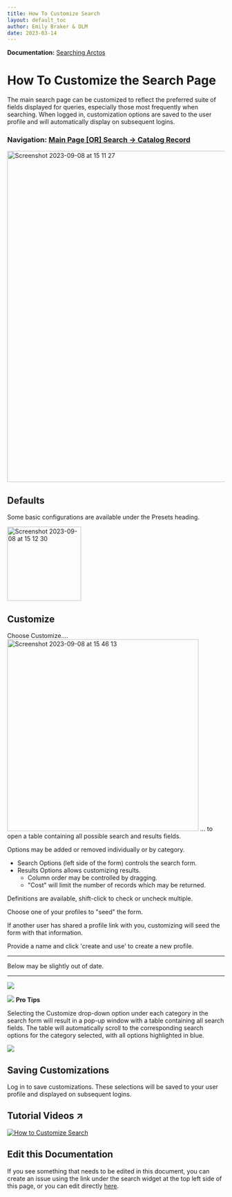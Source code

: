 ```yaml
---
title: How To Customize Search
layout: default_toc
author: Emily Braker & DLM
date: 2023-03-14
---
```


**Documentation:** [Searching Arctos](https://github.com/ArctosDB/documentation-wiki/edit/gh-pages/_how_to/How-to-Search-for-Specimens.markdown)

# How To Customize the Search Page

The main search page can be customized to reflect the preferred suite of fields displayed for queries, especially those most frequently when searching. When logged in, customization options are saved to the user profile and will automatically display on subsequent logins.

### Navigation: [Main Page [OR] Search -> Catalog Record](https://arctos.database.museum/search.cfm)

<img width="765" alt="Screenshot 2023-09-08 at 15 11 27" src="https://github.com/ArctosDB/documentation-wiki/assets/5720791/0e7f2caf-8de2-47a9-a460-0ad22069a18d">

## Defaults

Some basic configurations are available under the Presets heading.

<img width="171" alt="Screenshot 2023-09-08 at 15 12 30" src="https://github.com/ArctosDB/documentation-wiki/assets/5720791/1413e89b-e9e0-4ef4-ba3f-1d7b42a29a74">


## Customize

Choose Customize....
<img width="443" alt="Screenshot 2023-09-08 at 15 46 13" src="https://github.com/ArctosDB/documentation-wiki/assets/5720791/5cce5891-3464-474f-a28c-3be5e20dbd78">
... to open a table containing all possible search and results fields. 

Options may be added or removed individually or by category. 

*  Search Options (left side of the form) controls the search form. 
*  Results Options allows customizing results.
    *  Column order may be controlled by dragging.
    *  "Cost" will limit the number of records which may be returned.

Definitions are available, shift-click to check or uncheck multiple.

Choose one of your profiles to "seed" the form. 

If another user has shared a profile link with you, customizing will seed the form with that information.

Provide a name and click 'create and use' to create a new profile.

---------------------------

Below may be slightly out of date.

------------------

<img src="https://raw.githubusercontent.com/ArctosDB/documentation-wiki/gh-pages/tutorial_images/Customize_search_table.PNG">

![](https://raw.githubusercontent.com/ArctosDB/documentation-wiki/gh-pages/tutorial_images/Bear%20Pro.jpg) **Pro Tips**

Selecting the Customize drop-down option under each category in the search form will result in a pop-up window with a table containing all search fields. The table will automatically scroll to the corresponding search options for the category selected, with all options highlighted in blue.

<img src="https://raw.githubusercontent.com/ArctosDB/documentation-wiki/gh-pages/tutorial_images/Customize_search_table_scroll.png">

## Saving Customizations

Log in to save customizations. These selections will be saved to your user profile and displayed on subsequent logins.


## Tutorial Videos ↗️

[![How to Customize Search](https://i9.ytimg.com/vi/pN40CkKAbgw/mq2.jpg?sqp=CJCU8I8G&rs=AOn4CLCgvG7IypQyOLtWLJ3jqMzZHZ6e7A)](https://youtu.be/LvMPR8QbYB4)


## Edit this Documentation

If you see something that needs to be edited in this document, you can create an issue using the link under the search widget at the top left side of this page, or you can edit directly <a href="https://github.com/ArctosDB/documentation-wiki/edit/gh-pages/_how_to/How_To_Customize_Search.markdown" target="_blank">here</a>.
